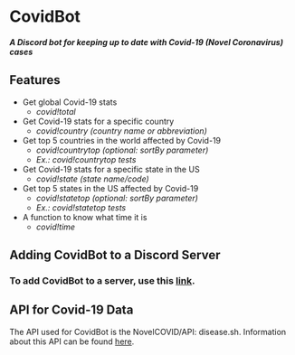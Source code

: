 # CovidBot
##### A Discord bot for keeping up to date with Covid-19 (Novel Coronavirus) cases

## Features
 - Get global Covid-19 stats
   - *covid!total*
 - Get Covid-19 stats for a specific country
   - *covid!country (country name or abbreviation)*
 - Get top 5 countries in the world affected by Covid-19
   - *covid!countrytop (optional: sortBy parameter)*
   - *Ex.: covid!countrytop tests* 
 - Get Covid-19 stats for a specific state in the US
   - *covid!state (state name/code)*
 - Get top 5 states in the US affected by Covid-19
   - *covid!statetop (optional: sortBy parameter)*
   - *Ex.: covid!statetop tests* 
 - A function to know what time it is
   - *covid!time*

## Adding CovidBot to a Discord Server
### To add CovidBot to a server, use this [link](https://discordapp.com/api/oauth2/authorize?client_id=692169900625494067&permissions=3072&scope=bot).

## API for Covid-19 Data
The API used for CovidBot is the NovelCOVID/API: disease.sh. Information about this API can be found [here](https://disease.sh/).

